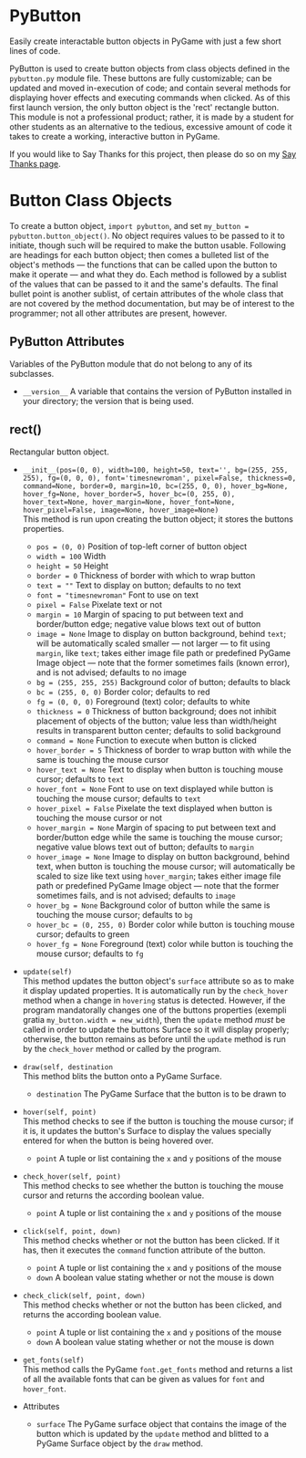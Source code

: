 # PyButton
Easily create interactable button objects in PyGame with just a few short lines of code.

PyButton is used to create button objects from class objects defined in the ```pybutton.py``` module file. These buttons are fully customizable; can be updated and moved in-execution of code; and contain several methods for displaying hover effects and executing commands when clicked. As of this first launch version, the only button object is the 'rect' rectangle button. This module is not a professional product; rather, it is made by a student for other students as an alternative to the tedious, excessive amount of code it takes to create a working, interactive button in PyGame.

If you would like to Say Thanks for this project, then please do so on my [Say Thanks page](https://saythanks.io/to/william%40thehalsteds.net "Say Thanks page").

# Button Class Objects

To create a button object, ```import pybutton```, and set ```my_button = pybutton.button_object()```. No object requires values to be passed to it to initiate, though such will be required to make the button usable. Following are headings for each button object; then comes a bulleted list of the object's methods — the functions that can be called upon the button to make it operate — and what they do. Each method is followed by a sublist of the values that can be passed to it and the same's defaults. The final bullet point is another sublist, of certain attributes of the whole class that are not covered by the method documentation, but may be of interest to the programmer; not all other attributes are present, however.

## PyButton Attributes<br>
Variables of the PyButton module that do not belong to any of its subclasses.<br>
  * ```__version__``` A variable that contains the version of PyButton installed in your directory; the version that is being used.

## rect()<br>
Rectangular button object.<br>
  * ```__init__(pos=(0, 0), width=100, height=50, text='', bg=(255, 255, 255), fg=(0, 0, 0), font='timesnewroman', pixel=False, thickness=0, command=None, border=0, margin=10, bc=(255, 0, 0), hover_bg=None, hover_fg=None, hover_border=5, hover_bc=(0, 255, 0), hover_text=None, hover_margin=None, hover_font=None, hover_pixel=False, image=None, hover_image=None)```<br>
    This method is run upon creating the button object; it stores the buttons properties.
    * ```pos = (0, 0)``` Position of top-left corner of button object
    * ```width = 100``` Width
    * ```height = 50``` Height
    * ```border = 0``` Thickness of border with which to wrap button
    * ```text = ""``` Text to display on button; defaults to no text
    * ```font = "timesnewroman"``` Font to use on text
    * ```pixel = False``` Pixelate text or not
    * ```margin = 10``` Margin of spacing to put between text and border/button edge; negative value blows text out of button
    * ```image = None``` Image to display on button background, behind ```text```; will be automatically scaled smaller — not larger — to fit using ```margin```, like ```text```; takes either image file path or predefined PyGame Image object — note that the former sometimes fails (known error), and is not advised; defaults to no image
    * ```bg = (255, 255, 255)``` Background color of button; defaults to black
    * ```bc = (255, 0, 0)``` Border color; defaults to red
    * ```fg = (0, 0, 0)``` Foreground (text) color; defaults to white
    * ```thickness = 0``` Thickness of button background; does not inhibit placement of objects of the button; value less than width/height results in transparent button center; defaults to solid background
    * ```command = None``` Function to execute when button is clicked
    * ```hover_border = 5``` Thickness of border to wrap button with while the same is touching the mouse cursor
    * ```hover_text = None``` Text to display when button is touching mouse cursor; defaults to ```text```
    * ```hover_font = None``` Font to use on text displayed while button is touching the mouse cursor; defaults to ```text```
    * ```hover_pixel = False``` Pixelate the text displayed when button is touching the mouse cursor or not
    * ```hover_margin = None``` Margin of spacing to put between text and border/button edge while the same is touching the mouse cursor; negative value blows text out of button; defaults to ```margin```
    * ```hover_image = None``` Image to display on button background, behind text, when button is touching the mouse cursor; will automatically be scaled to size like text using ```hover_margin```; takes either image file path or predefined PyGame Image object — note that the former sometimes fails, and is not advised; defaults to ```image```
    * ```hover_bg = None``` Background color of button while the same is touching the mouse cursor; defaults to ```bg```
    * ```hover_bc = (0, 255, 0)``` Border color while button is touching mouse cursor; defaults to green
    * ```hover_fg = None``` Foreground (text) color while button is touching the mouse cursor; defaults to ```fg```
    
 * ```update(self)```<br>
 This method updates the button object's ```surface``` attribute so as to make it display updated properties. It is automatically run by the ```check_hover``` method when a change in ```hovering``` status is detected. However, if the program mandatorally changes one of the buttons properties (exempli gratia ```my_button.width = new_width```), then the ```update``` method _must_ be called in order to update the buttons Surface so it will display properly; otherwise, the button remains as before until the ```update``` method is run by the ```check_hover``` method or called by the program.
 
* ```draw(self, destination```<br>
 This method blits the button onto a PyGame Surface.
	* ```destination``` The PyGame Surface that the button is to be drawn to
  
* ```hover(self, point)```<br>
This method checks to see if the button is touching the mouse cursor; if it is, it updates the button's Surface to display the values specially entered for when the button is being hovered over.
	* ```point``` A tuple or list containing the ```x``` and ```y``` positions of the mouse

* ```check_hover(self, point)```<br>
This method checks to see whether the button is touching the mouse cursor and returns the according boolean value.
	* ```point``` A tuple or list containing the ```x``` and ```y``` positions of the mouse

* ```click(self, point, down)```<br>
This method checks whether or not the button has been clicked. If it has, then it executes the ```command``` function attribute of the button.
	* ```point``` A tuple or list containing the ```x``` and ```y``` positions of the mouse
	* ```down``` A boolean value stating whether or not the mouse is down

* ```check_click(self, point, down)```<br>
This method checks whether or not the button has been clicked, and returns the according boolean value.
	* ```point``` A tuple or list containing the ```x``` and ```y``` positions of the mouse
	* ```down``` A boolean value stating whether or not the mouse is down

* ```get_fonts(self)``` <br>
This method calls the PyGame ```font.get_fonts``` method and returns a list of all the available fonts that can be given as values for ```font``` and ```hover_font```.

* Attributes
	* ```surface``` The PyGame surface object that contains the image of the button which is updated by the ```update``` method and blitted to a PyGame Surface object by the ```draw``` method.
